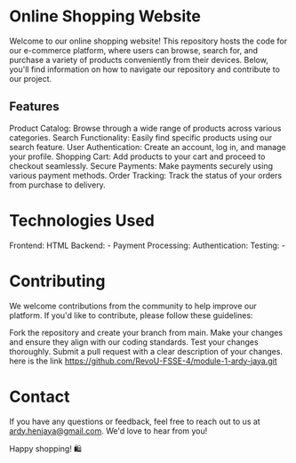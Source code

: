# Online Shopping Website

Welcome to our online shopping website! This repository hosts the code for our e-commerce platform, where users can browse, search for, and purchase a variety of products conveniently from their devices. Below, you'll find information on how to navigate our repository and contribute to our project.

## Features
Product Catalog: Browse through a wide range of products across various categories.
Search Functionality: Easily find specific products using our search feature.
User Authentication: Create an account, log in, and manage your profile.
Shopping Cart: Add products to your cart and proceed to checkout seamlessly.
Secure Payments: Make payments securely using various payment methods.
Order Tracking: Track the status of your orders from purchase to delivery.

# Technologies Used
Frontend: HTML
Backend: -
Payment Processing: 
Authentication: 
Testing: -



# Contributing
We welcome contributions from the community to help improve our platform. If you'd like to contribute, please follow these guidelines:

Fork the repository and create your branch from main.
Make your changes and ensure they align with our coding standards.
Test your changes thoroughly.
Submit a pull request with a clear description of your changes.
here is the link
https://github.com/RevoU-FSSE-4/module-1-ardy-jaya.git

# Contact
If you have any questions or feedback, feel free to reach out to us at ardy.henjaya@gmail.com. We'd love to hear from you!

Happy shopping! 🛍️